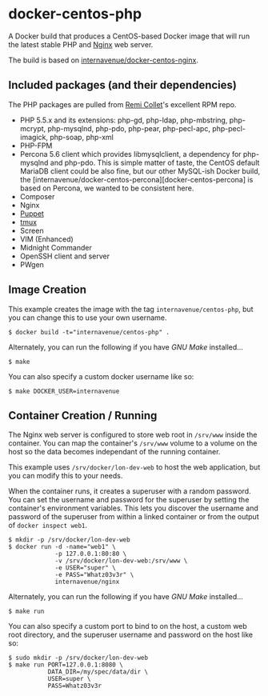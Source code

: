 # docker-centos-php

A Docker build that produces a CentOS-based Docker image that will run the latest stable PHP and [Nginx][nginx] web server.

The build is based on [internavenue/docker-centos-nginx][docker-centos-nginx].

[docker-centos-nginx]: https://github.com/internavenue/docker-centos-nginx
[nginx]: http://nginx.org/

## Included packages (and their dependencies)

The PHP packages are pulled from [Remi Collet][remi]'s excellent RPM repo.

* PHP 5.5.x and its extensions: php-gd, php-ldap, php-mbstring, php-mcrypt, php-mysqlnd, php-pdo, php-pear, php-pecl-apc, php-pecl-imagick, php-soap, php-xml
* PHP-FPM
* Percona 5.6 client which provides libmysqlclient, a dependency for php-mysqlnd and php-pdo. This is simple matter of taste, the CentOS default MariaDB client could be also fine, but our other MySQL-ish Docker build, the [internavenue/docker-centos-percona][docker-centos-percona] is based on Percona, we wanted to be consistent here.
* Composer
* Nginx
* [Puppet][puppet]
* [tmux][tmux]
* Screen 
* VIM (Enhanced)
* Midnight Commander
* OpenSSH client and server
* PWgen

[puppet]: http://puppetlabs.com/puppet
[tmux]: http://en.wikipedia.org/wiki/Tmux
[remi]: http://rpms.famillecollet.com/

## Image Creation

This example creates the image with the tag `internavenue/centos-php`, but you can
change this to use your own username.


```
$ docker build -t="internavenue/centos-php" .
```

Alternately, you can run the following if you have *GNU Make* installed...

```
$ make
```

You can also specify a custom docker username like so:

```
$ make DOCKER_USER=internavenue
```

## Container Creation / Running

The Nginx web server is configured to store web root in `/srv/www` inside the container.
You can map the container's `/srv/www` volume to a volume on the host so the data
becomes independant of the running container.

This example uses `/srv/docker/lon-dev-web` to host the web application, but you can modify
this to your needs.

When the container runs, it creates a superuser with a random password.  You
can set the username and password for the superuser by setting the container's
environment variables.  This lets you discover the username and password of the
superuser from within a linked container or from the output of `docker inspect
web1`.

``` shell
$ mkdir -p /srv/docker/lon-dev-web
$ docker run -d -name="web1" \
             -p 127.0.0.1:80:80 \
             -v /srv/docker/lon-dev-web:/srv/www \
             -e USER="super" \
             -e PASS="Whatz03v3r" \
             internavenue/nginx
```

Alternately, you can run the following if you have *GNU Make* installed...

``` shell
$ make run
```

You can also specify a custom port to bind to on the host, a custom web root
directory, and the superuser username and password on the host like so:

``` shell
$ sudo mkdir -p /srv/docker/lon-dev-web
$ make run PORT=127.0.0.1:8080 \
           DATA_DIR=/my/spec/data/dir \
           USER=super \
           PASS=Whatz03v3r
```

